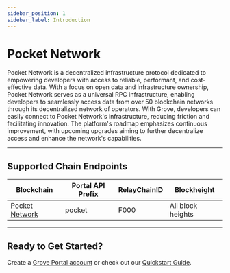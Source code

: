 ```yaml
---
sidebar_position: 1
sidebar_label: Introduction
---
```


# Pocket Network

Pocket Network is a decentralized infrastructure protocol dedicated to empowering developers with access to reliable, performant, and cost-effective data. With a focus on open data and infrastructure ownership, Pocket Network serves as a universal RPC infrastructure, enabling developers to seamlessly access data from over 50 blockchain networks through its decentralized network of operators. With Grove, developers can easily connect to Pocket Network's infrastructure, reducing friction and facilitating innovation. The platform's roadmap emphasizes continuous improvement, with upcoming upgrades aiming to further decentralize access and enhance the network's capabilities.

---

## Supported Chain Endpoints

| Blockchain                                 | Portal API Prefix | RelayChainID | Blockheight         |
| ------------------------------------------ | ----------------- | ------------ | ------------------- |
| [Pocket Network](./endpoints/pocket) | pocket     | F000         | All block heights |

---

## Ready to Get Started?

Create a [Grove Portal account](https://portal.grove.city) or check out our [Quickstart Guide](/guides/getting-started/quickstart).
